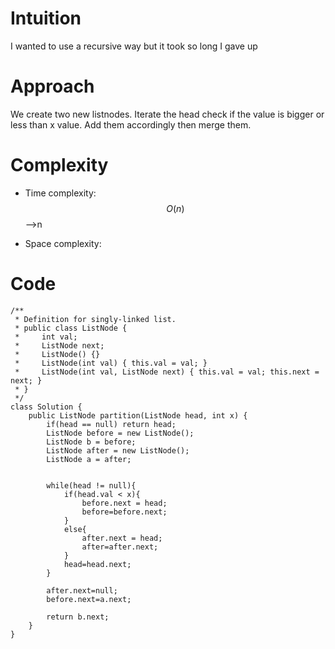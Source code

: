 # Intuition
I wanted to use a recursive way but it took so long I gave up

# Approach
We create two new listnodes. Iterate the head check if the value is bigger or less than x value. Add them accordingly then merge them.

# Complexity
- Time complexity:
$$O(n)$$ -->n

- Space complexity:
<!-- Add your space complexity here, e.g. $$O(n)$$ -->

# Code
```
/**
 * Definition for singly-linked list.
 * public class ListNode {
 *     int val;
 *     ListNode next;
 *     ListNode() {}
 *     ListNode(int val) { this.val = val; }
 *     ListNode(int val, ListNode next) { this.val = val; this.next = next; }
 * }
 */
class Solution {
    public ListNode partition(ListNode head, int x) {
        if(head == null) return head;
        ListNode before = new ListNode();
        ListNode b = before;
        ListNode after = new ListNode();
        ListNode a = after;


        while(head != null){   
            if(head.val < x){
                before.next = head;   
                before=before.next;               
            }
            else{
                after.next = head;   
                after=after.next;               
            }
            head=head.next;
        }

        after.next=null;
        before.next=a.next;    
         
        return b.next;
    }
}
```